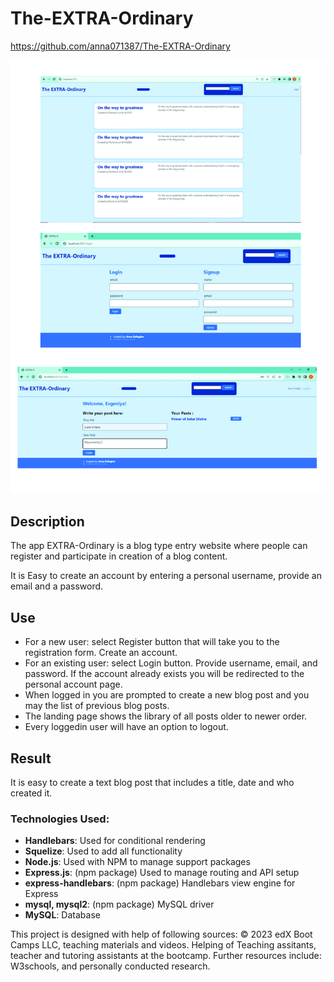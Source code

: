 # The-EXTRA-Ordinary

https://github.com/anna071387/The-EXTRA-Ordinary


![alt text](./public/images/Screens-01.jpg)


## Description
The app EXTRA-Ordinary is a blog type entry website where people can register and participate in creation of a blog content.

It is Easy to create an account by entering a personal username, provide an email and a password.  



## Use
*   For a new user: select Register button that will take you to the registration form. Create an account.
*   For an existing user: select Login button. Provide username, email, and password. If the account already exists you will be redirected to the personal account page. 
*	When logged in you are prompted to create a new blog post and you may the list of previous blog posts.  
*	The landing page shows the library of all posts older to newer order.  
*	Every loggedin user will have an option to logout. 
 


## Result
It is easy to create a text blog post that includes a title, date and who created it. 

### Technologies Used:

* **Handlebars**: Used for conditional rendering
* **Squelize**: Used to add all functionality
* **Node.js**: Used with NPM to manage support packages
* **Express.js**: (npm package) Used to manage routing and API setup
* **express-handlebars**: (npm package) Handlebars view engine for Express
* **mysql, mysql2**: (npm package) MySQL driver
* **MySQL**: Database


This project is designed with help of following sources: 
© 2023 edX Boot Camps LLC, teaching materials and videos.
Helping of Teaching assitants, teacher and tutoring assistants at the bootcamp. 
Further resources include: W3schools, and personally conducted research.

